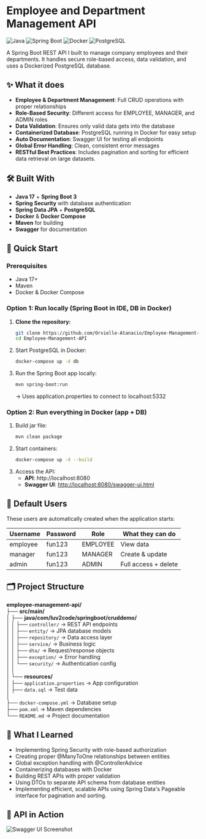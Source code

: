 # Employee and Department Management API
![Java](https://img.shields.io/badge/Java-17-blue) 
![Spring Boot](https://img.shields.io/badge/Spring%20Boot-3-green)
![Docker](https://img.shields.io/badge/Docker-Compose-blue)
![PostgreSQL](https://img.shields.io/badge/PostgreSQL-15-lightblue)

A Spring Boot REST API I built to manage company employees and their departments. It handles secure role-based access, data validation, and uses a Dockerized PostgreSQL database.

## ✨ What it does

- **Employee & Department Management**: Full CRUD operations with proper relationships
- **Role-Based Security**: Different access for EMPLOYEE, MANAGER, and ADMIN roles
- **Data Validation**: Ensures only valid data gets into the database
- **Containerized Database**: PostgreSQL running in Docker for easy setup
- **Auto Documentation**: Swagger UI for testing all endpoints
- **Global Error Handling**: Clean, consistent error messages
- **RESTful Best Practices**: Includes pagination and sorting for efficient data retrieval on large datasets.

## 🛠️ Built With

- **Java 17** + **Spring Boot 3**
- **Spring Security** with database authentication
- **Spring Data JPA** + **PostgreSQL**
- **Docker** & **Docker Compose**
- **Maven** for building
- **Swagger** for documentation

## 🚀 Quick Start

### Prerequisites
- Java 17+
- Maven
- Docker & Docker Compose

### Option 1: Run locally (Spring Boot in IDE, DB in Docker)
1. **Clone the repository:**
   ```bash
   git clone https://github.com/Orvielle-Atanacio/Employee-Management-API.git
   cd Employee-Management-API
   ```
2. Start PostgreSQL in Docker:
    ```bash
    docker-compose up -d db
    ```
3. Run the Spring Boot app locally:
   ```bash
   mvn spring-boot:run
   ```
   → Uses application.properties to connect to localhost:5332
   
### Option 2: Run everything in Docker (app + DB)
1. Build jar file:
   ```bash
   mvn clean package
   ```
2. Start containers:
   ```bash
   docker-compose up -d --build
   ```
3. Access the API:
   - **API**: http://localhost:8080
   - **Swagger UI**: [http://localhost:8080/swagger-ui.html](http://localhost:8080/swagger-ui/index.html)



## 🔐 Default Users

These users are automatically created when the application starts:

| Username | Password | Role | What they can do |
|----------|----------|------|------------------|
| employee | fun123 | EMPLOYEE | View data |
| manager  | fun123 | MANAGER | Create & update |
| admin    | fun123 | ADMIN | Full access + delete |

## 🗂️ Project Structure

**employee-management-api/**  
├── **src/main/**  
│   ├── **java/com/luv2code/springboot/cruddemo/**  
│   │   ├── `controller/`       → REST API endpoints  
│   │   ├── `entity/`           → JPA database models  
│   │   ├── `repository/`       → Data access layer  
│   │   ├── `service/`          → Business logic  
│   │   ├── `dto/`              → Request/response objects  
│   │   ├── `exception/`        → Error handling  
│   │   └── `security/`         → Authentication config  
│   │  
│   └── **resources/**  
│       ├── `application.properties` → App configuration  
│       ├── `data.sql`               → Test data  
│  
├── `docker-compose.yml`    → Database setup  
├── `pom.xml`               → Maven dependencies  
└── `README.md`             → Project documentation  

## 🧠 What I Learned

- Implementing Spring Security with role-based authorization
- Creating proper @ManyToOne relationships between entities  
- Global exception handling with @ControllerAdvice
- Containerizing databases with Docker
- Building REST APIs with proper validation
- Using DTOs to separate API schema from database entities
- Implementing efficient, scalable APIs using Spring Data's Pageable interface for pagination and sorting.

## 📸 API in Action

![Swagger UI Screenshot](assets/swagger-ui.png)
